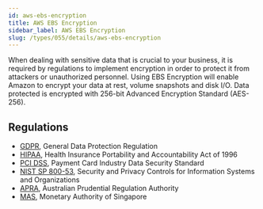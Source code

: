 ```yaml
---
id: aws-ebs-encryption
title: AWS EBS Encryption
sidebar_label: AWS EBS Encryption
slug: /types/055/details/aws-ebs-encryption
---
```


When dealing with sensitive data
that is crucial to your business,
it is required by regulations
to implement encryption
in order to protect it 
from attackers or unauthorized personnel.
Using EBS Encryption
will enable Amazon to encrypt your data at rest,
volume snapshots and disk I/O.
Data protected is encrypted with 256-bit Advanced Encryption Standard
(AES-256).

## Regulations

- [GDPR](https://gdpr.eu/), General Data Protection Regulation
- [HIPAA](https://www.govinfo.gov/app/details/CRPT-104hrpt736/CRPT-104hrpt736),
  Health Insurance Portability and Accountability Act of 1996
- [PCI DSS](https://www.pcisecuritystandards.org/),
  Payment Card Industry Data Security Standard
- [NIST SP 800-53](https://csrc.nist.gov/publications/detail/sp/800-53/rev-5/final),
  Security and Privacy Controls for Information Systems and Organizations
- [APRA](https://www.apra.gov.au/), Australian Prudential Regulation Authority
- [MAS](https://www.mas.gov.sg/regulation/cyber-security),
  Monetary Authority of Singapore
